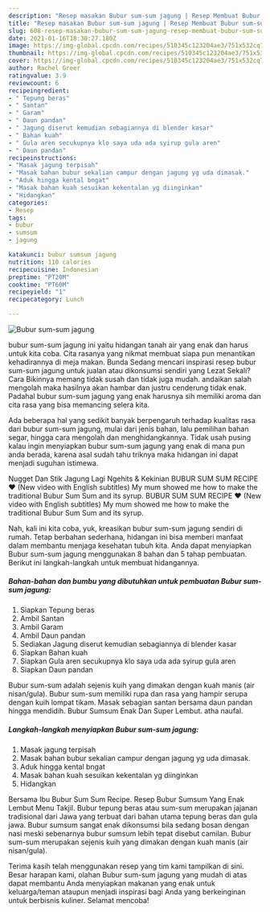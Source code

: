 ```yaml
---
description: "Resep masakan Bubur sum-sum jagung | Resep Membuat Bubur sum-sum jagung Yang Bisa Manjain Lidah"
title: "Resep masakan Bubur sum-sum jagung | Resep Membuat Bubur sum-sum jagung Yang Bisa Manjain Lidah"
slug: 608-resep-masakan-bubur-sum-sum-jagung-resep-membuat-bubur-sum-sum-jagung-yang-bisa-manjain-lidah
date: 2021-01-16T18:30:27.180Z
image: https://img-global.cpcdn.com/recipes/510345c123204ae3/751x532cq70/bubur-sum-sum-jagung-foto-resep-utama.jpg
thumbnail: https://img-global.cpcdn.com/recipes/510345c123204ae3/751x532cq70/bubur-sum-sum-jagung-foto-resep-utama.jpg
cover: https://img-global.cpcdn.com/recipes/510345c123204ae3/751x532cq70/bubur-sum-sum-jagung-foto-resep-utama.jpg
author: Rachel Greer
ratingvalue: 3.9
reviewcount: 6
recipeingredient:
- " Tepung beras"
- " Santan"
- " Garam"
- " Daun pandan"
- " Jagung diserut kemudian sebagiannya di blender kasar"
- " Bahan kuah"
- " Gula aren secukupnya klo saya uda ada syirup gula aren"
- " Daun pandan"
recipeinstructions:
- "Masak jagung terpisah"
- "Masak bahan bubur sekalian campur dengan jagung yg uda dimasak."
- "Aduk hingga kental bngat"
- "Masak bahan kuah sesuikan kekentalan yg diinginkan"
- "Hidangkan"
categories:
- Resep
tags:
- bubur
- sumsum
- jagung

katakunci: bubur sumsum jagung 
nutrition: 110 calories
recipecuisine: Indonesian
preptime: "PT20M"
cooktime: "PT60M"
recipeyield: "1"
recipecategory: Lunch

---
```



![Bubur sum-sum jagung](https://img-global.cpcdn.com/recipes/510345c123204ae3/751x532cq70/bubur-sum-sum-jagung-foto-resep-utama.jpg)


bubur sum-sum jagung ini yaitu hidangan tanah air yang enak dan harus untuk kita coba. Cita rasanya yang nikmat membuat siapa pun menantikan kehadirannya di meja makan.
Bunda Sedang mencari inspirasi resep bubur sum-sum jagung untuk jualan atau dikonsumsi sendiri yang Lezat Sekali? Cara Bikinnya memang tidak susah dan tidak juga mudah. andaikan salah mengolah maka hasilnya akan hambar dan justru cenderung tidak enak. Padahal bubur sum-sum jagung yang enak harusnya sih memiliki aroma dan cita rasa yang bisa memancing selera kita.

Ada beberapa hal yang sedikit banyak berpengaruh terhadap kualitas rasa dari bubur sum-sum jagung, mulai dari jenis bahan, lalu pemilihan bahan segar, hingga cara mengolah dan menghidangkannya. Tidak usah pusing kalau ingin menyiapkan bubur sum-sum jagung yang enak di mana pun anda berada, karena asal sudah tahu triknya maka hidangan ini dapat menjadi suguhan istimewa.

Nugget Dan Stik Jagung Lagi Ngehits &amp; Kekinian BUBUR SUM SUM RECIPE ❤️ (New video with English subtitles) My mum showed me how to make the traditional Bubur Sum Sum and its syrup. BUBUR SUM SUM RECIPE ❤️ (New video with English subtitles) My mum showed me how to make the traditional Bubur Sum Sum and its syrup.


Nah, kali ini kita coba, yuk, kreasikan bubur sum-sum jagung sendiri di rumah. Tetap berbahan sederhana, hidangan ini bisa memberi manfaat dalam membantu menjaga kesehatan tubuh kita. Anda dapat menyiapkan Bubur sum-sum jagung menggunakan 8 bahan dan 5 tahap pembuatan. Berikut ini langkah-langkah untuk membuat hidangannya.

<!--inarticleads1-->

##### Bahan-bahan dan bumbu yang dibutuhkan untuk pembuatan Bubur sum-sum jagung:

1. Siapkan  Tepung beras
1. Ambil  Santan
1. Ambil  Garam
1. Ambil  Daun pandan
1. Sediakan  Jagung diserut kemudian sebagiannya di blender kasar
1. Siapkan  Bahan kuah
1. Siapkan  Gula aren secukupnya klo saya uda ada syirup gula aren
1. Siapkan  Daun pandan


Bubur sum-sum adalah sejenis kuih yang dimakan dengan kuah manis (air nisan/gula). Bubur sum-sum memiliki rupa dan rasa yang hampir serupa dengan kuih lompat tikam. Masak sebagian santan bersama daun pandan hingga mendidih. Bubur Sumsum Enak Dan Super Lembut. atha naufal. 

<!--inarticleads2-->

##### Langkah-langkah menyiapkan Bubur sum-sum jagung:

1. Masak jagung terpisah
1. Masak bahan bubur sekalian campur dengan jagung yg uda dimasak.
1. Aduk hingga kental bngat
1. Masak bahan kuah sesuikan kekentalan yg diinginkan
1. Hidangkan


Bersama Ibu Bubur Sum Sum Recipe. Resep Bubur Sumsum Yang Enak Lembut Menu Takjil. Bubur tepung beras atau sum-sum merupakan jajanan tradisional dari Jawa yang terbuat dari bahan utama tepung beras dan gula jawa. Bubur sumsum sangat enak dikonsumsi bila sedang bosan dengan nasi meski sebenarnya bubur sumsum lebih tepat disebut camilan. Bubur sum-sum merupakan sejenis kuih yang dimakan dengan kuah manis (air nisan/gula). 

Terima kasih telah menggunakan resep yang tim kami tampilkan di sini. Besar harapan kami, olahan Bubur sum-sum jagung yang mudah di atas dapat membantu Anda menyiapkan makanan yang enak untuk keluarga/teman ataupun menjadi inspirasi bagi Anda yang berkeinginan untuk berbisnis kuliner. Selamat mencoba!
